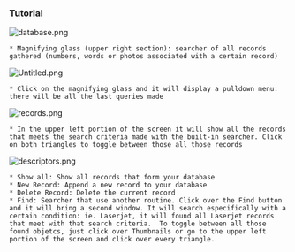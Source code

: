 ### Tutorial ###
	
![database.png](https://bitbucket.org/repo/yLrxrz/images/4112836837-database.png)


	* Magnifying glass (upper right section): searcher of all records gathered (numbers, words or photos associated with a certain record) 
![Untitled.png](https://bitbucket.org/repo/yLrxrz/images/1010649083-Untitled.png)     


	* Click on the magnifying glass and it will display a pulldown menu: there will be all the last queries made
![records.png](https://bitbucket.org/repo/yLrxrz/images/697017932-records.png)


	* In the upper left portion of the screen it will show all the records that meets the search criteria made with the built-in searcher. Click on both triangles to toggle between those all those records
![descriptors.png](https://bitbucket.org/repo/yLrxrz/images/4027929707-descriptors.png)

	* Show all: Show all records that form your database
	* New Record: Append a new record to your database
	* Delete Record: Delete the current record
	* Find: Searcher that use another routine. Click over the Find button and it will bring a second window. It will search especifically with a certain condition: ie. Laserjet, it will found all Laserjet records that meet with that search criteria.  To toggle between all those found objetcs, just click over Thumbnails or go to the upper left portion of the screen and click over every triangle.
